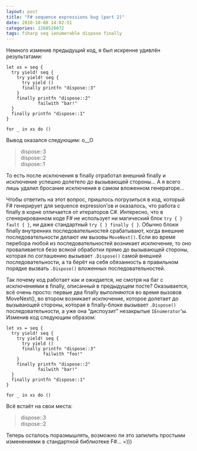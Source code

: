 ```yaml
---
layout: post
title: "F# sequence expressions bug (part 2)"
date: 2010-10-08 14:02:51
categories: 1268526072
tags: fsharp seq ienumerable dispose finally
---
```

Немного изменив предыдущий код, я был искренне удивлён результатами:

```f#
let xs = seq {
  try yield! seq {
    try yield! seq {
      try yield ()
      finally printfn "dispose::3"
    }
    finally printfn "dispose::2"
            failwith "bar!"
  }
  finally printfn "dispose::1"
}

for _ in xs do ()
```

Вывод оказался следующим: o__O

> dispose::3<br/>
> dispose::2<br/>
> dispose::1

То есть после исключения в finally отработал внешний finally и исключение успешно долетело до вызывающей стороны… А я всего лишь удалил бросание исключения в самом вложенном генераторе…

Чтобы ответить на этот вопрос, пришлось погрузиться в код, который F# генерирует для sequence expression’ов и оказалось, что работа с finally в корне отличается от итераторов C#. Интересно, что в сгенерированном коде F# не использует ни магический блок `try { } fault { }`, ни даже стандартный `try { } finally { }`. Обычно блоки finally внутренних последовательностей срабатывают, когда внешние последовательности делают им вызовы `MoveNext()`. Если во время перебора любой из последовательностей возникает исключение, то оно проваливается безо всякой обработки прямо до вызывающей стороны, которая по соглашению вызывает `.Dispose()` самой внешней последовательности, а та берёт на себя обязанность в правильном порядке вызвать `.Dispose()` вложенных последовательностей.

Так почему код работает как и ожидается, не смотря на баг с исключениями в finally, описанный в предыдущем посте? Оказывается, всё очень просто: первые два finally выполняются во время вызовов MoveNext(), во втором возникает исключение, которое долетает до вызывающей стороны, которая в finally-блоке вызывает `.Dispose()` последовательности, а уже она “диспоузит” незакрытые `IEnumerator`'ы. Изменив код следующим образом:

```f#
let xs = seq {
  try yield! seq {
    try yield! seq {
      try yield ()
      finally printfn "dispose::3"
              failwith "foo!"
    }
    finally printfn "dispose::2"
            failwith "bar!"
  }
  finally printfn "dispose::1"
}

for _ in xs do ()
```

Всё встаёт на свои места:

> dispose::3<br/>
> dispose::2

Теперь осталось поразмышлять, возможно ли это запилить простыми изменениями в стандартной библиотеке F#… =)))